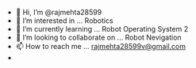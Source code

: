 - 👋 Hi, I’m @rajmehta28599
- 👀 I’m interested in ... Robotics
- 🌱 I’m currently learning ... Robot Operating System 2
- 💞️ I’m looking to collaborate on ... Robot Nevigation
- 📫 How to reach me ... rajmehta28599v@gmail.com
- 

<!---
rajmehta28599/rajmehta28599 is a ✨ special ✨ repository because its `README.md` (this file) appears on your GitHub profile.
You can click the Preview link to take a look at your changes.
--->
